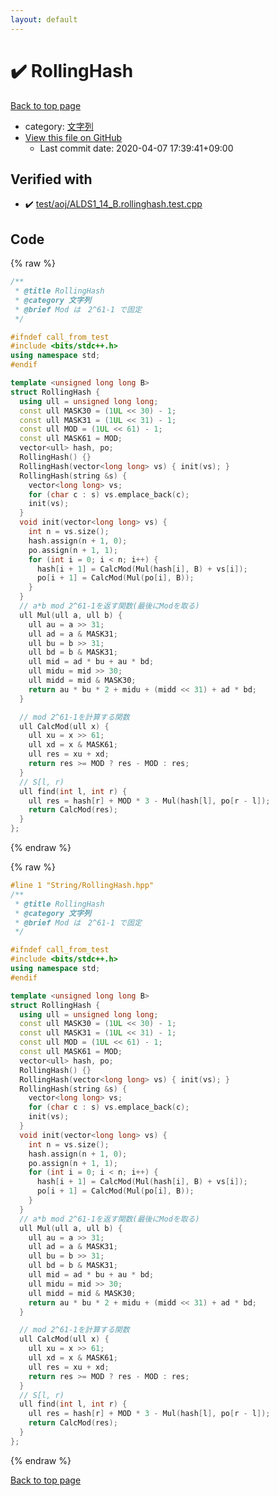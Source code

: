 ```yaml
---
layout: default
---
```


<!-- mathjax config similar to math.stackexchange -->
<script type="text/javascript" async
  src="https://cdnjs.cloudflare.com/ajax/libs/mathjax/2.7.5/MathJax.js?config=TeX-MML-AM_CHTML">
</script>
<script type="text/x-mathjax-config">
  MathJax.Hub.Config({
    TeX: { equationNumbers: { autoNumber: "AMS" }},
    tex2jax: {
      inlineMath: [ ['$','$'] ],
      processEscapes: true
    },
    "HTML-CSS": { matchFontHeight: false },
    displayAlign: "left",
    displayIndent: "2em"
  });
</script>

<script type="text/javascript" src="https://cdnjs.cloudflare.com/ajax/libs/jquery/3.4.1/jquery.min.js"></script>
<script src="https://cdn.jsdelivr.net/npm/jquery-balloon-js@1.1.2/jquery.balloon.min.js" integrity="sha256-ZEYs9VrgAeNuPvs15E39OsyOJaIkXEEt10fzxJ20+2I=" crossorigin="anonymous"></script>
<script type="text/javascript" src="../../assets/js/copy-button.js"></script>
<link rel="stylesheet" href="../../assets/css/copy-button.css" />


# :heavy_check_mark: RollingHash

<a href="../../index.html">Back to top page</a>

* category: <a href="../../index.html#a973a7fd4d27ccdfce027f329015f5da">文字列</a>
* <a href="{{ site.github.repository_url }}/blob/master/String/RollingHash.hpp">View this file on GitHub</a>
    - Last commit date: 2020-04-07 17:39:41+09:00




## Verified with

* :heavy_check_mark: <a href="../../verify/test/aoj/ALDS1_14_B.rollinghash.test.cpp.html">test/aoj/ALDS1_14_B.rollinghash.test.cpp</a>


## Code

<a id="unbundled"></a>
{% raw %}
```cpp
/**
 * @title RollingHash
 * @category 文字列
 * @brief Mod は　2^61-1 で固定
 */

#ifndef call_from_test
#include <bits/stdc++.h>
using namespace std;
#endif

template <unsigned long long B>
struct RollingHash {
  using ull = unsigned long long;
  const ull MASK30 = (1UL << 30) - 1;
  const ull MASK31 = (1UL << 31) - 1;
  const ull MOD = (1UL << 61) - 1;
  const ull MASK61 = MOD;
  vector<ull> hash, po;
  RollingHash() {}
  RollingHash(vector<long long> vs) { init(vs); }
  RollingHash(string &s) {
    vector<long long> vs;
    for (char c : s) vs.emplace_back(c);
    init(vs);
  }
  void init(vector<long long> vs) {
    int n = vs.size();
    hash.assign(n + 1, 0);
    po.assign(n + 1, 1);
    for (int i = 0; i < n; i++) {
      hash[i + 1] = CalcMod(Mul(hash[i], B) + vs[i]);
      po[i + 1] = CalcMod(Mul(po[i], B));
    }
  }
  // a*b mod 2^61-1を返す関数(最後にModを取る)
  ull Mul(ull a, ull b) {
    ull au = a >> 31;
    ull ad = a & MASK31;
    ull bu = b >> 31;
    ull bd = b & MASK31;
    ull mid = ad * bu + au * bd;
    ull midu = mid >> 30;
    ull midd = mid & MASK30;
    return au * bu * 2 + midu + (midd << 31) + ad * bd;
  }

  // mod 2^61-1を計算する関数
  ull CalcMod(ull x) {
    ull xu = x >> 61;
    ull xd = x & MASK61;
    ull res = xu + xd;
    return res >= MOD ? res - MOD : res;
  }
  // S[l, r)
  ull find(int l, int r) {
    ull res = hash[r] + MOD * 3 - Mul(hash[l], po[r - l]);
    return CalcMod(res);
  }
};
```
{% endraw %}

<a id="bundled"></a>
{% raw %}
```cpp
#line 1 "String/RollingHash.hpp"
/**
 * @title RollingHash
 * @category 文字列
 * @brief Mod は　2^61-1 で固定
 */

#ifndef call_from_test
#include <bits/stdc++.h>
using namespace std;
#endif

template <unsigned long long B>
struct RollingHash {
  using ull = unsigned long long;
  const ull MASK30 = (1UL << 30) - 1;
  const ull MASK31 = (1UL << 31) - 1;
  const ull MOD = (1UL << 61) - 1;
  const ull MASK61 = MOD;
  vector<ull> hash, po;
  RollingHash() {}
  RollingHash(vector<long long> vs) { init(vs); }
  RollingHash(string &s) {
    vector<long long> vs;
    for (char c : s) vs.emplace_back(c);
    init(vs);
  }
  void init(vector<long long> vs) {
    int n = vs.size();
    hash.assign(n + 1, 0);
    po.assign(n + 1, 1);
    for (int i = 0; i < n; i++) {
      hash[i + 1] = CalcMod(Mul(hash[i], B) + vs[i]);
      po[i + 1] = CalcMod(Mul(po[i], B));
    }
  }
  // a*b mod 2^61-1を返す関数(最後にModを取る)
  ull Mul(ull a, ull b) {
    ull au = a >> 31;
    ull ad = a & MASK31;
    ull bu = b >> 31;
    ull bd = b & MASK31;
    ull mid = ad * bu + au * bd;
    ull midu = mid >> 30;
    ull midd = mid & MASK30;
    return au * bu * 2 + midu + (midd << 31) + ad * bd;
  }

  // mod 2^61-1を計算する関数
  ull CalcMod(ull x) {
    ull xu = x >> 61;
    ull xd = x & MASK61;
    ull res = xu + xd;
    return res >= MOD ? res - MOD : res;
  }
  // S[l, r)
  ull find(int l, int r) {
    ull res = hash[r] + MOD * 3 - Mul(hash[l], po[r - l]);
    return CalcMod(res);
  }
};

```
{% endraw %}

<a href="../../index.html">Back to top page</a>

